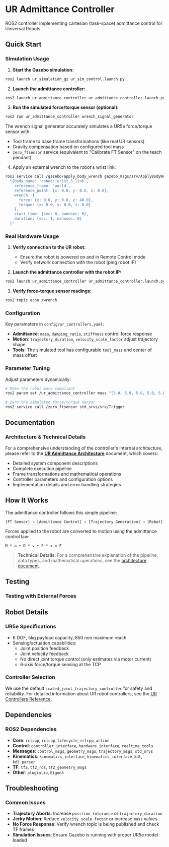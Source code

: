 # UR Admittance Controller
ROS2 controller implementing cartesian (task-space) admittance control for Universal Robots. 


## Quick Start

### Simulation Usage

1. **Start the Gazebo simulation:**

```bash
ros2 launch ur_simulation_gz ur_sim_control.launch.py
```

2. **Launch the admittance controller:**

```bash
ros2 launch ur_admittance_controller ur_admittance_controller.launch.py use_sim:=true
```

3. **Run the simulated force/torque sensor (optional):**

```bash
ros2 run ur_admittance_controller wrench_signal_generator
```

The wrench signal generator accurately simulates a UR5e force/torque sensor with:
- Tool frame to base frame transformations (like real UR sensors)
- Gravity compensation based on configured tool mass
- `zero_ftsensor` service (equivalent to "Calibrate FT Sensor" on the teach pendant)

4. Apply an external wrench to the robot's wrist link:

```bash
ros2 service call /gazebo/apply_body_wrench gazebo_msgs/srv/ApplyBodyWrench \
  "{body_name: 'robot::wrist_3_link',
    reference_frame: 'world',
    reference_point: {x: 0.0, y: 0.0, z: 0.0},
    wrench: {
      force: {x: 0.0, y: 0.0, z: 40.0},
      torque: {x: 0.0, y: 0.0, z: 0.0}
    },
    start_time: {sec: 0, nanosec: 0},
    duration: {sec: 1, nanosec: 0}
  }"
```
### Real Hardware Usage

1. **Verify connection to the UR robot:**
   - Ensure the robot is powered on and in Remote Control mode
   - Verify network connection with the robot (ping robot IP)

2. **Launch the admittance controller with the robot IP:**

```bash
ros2 launch ur_admittance_controller ur_admittance_controller.launch.py use_sim:=false robot_ip:=192.168.1.100
```

3. **Verify force-torque sensor readings:**

```bash
ros2 topic echo /wrench
```

### Configuration

Key parameters in `config/ur_controllers.yaml`:

- **Admittance**: `mass`, `damping_ratio`, `stiffness` control force response
- **Motion**: `trajectory_duration`, `velocity_scale_factor` adjust trajectory shape
- **Tools**: The simulated tool has configurable `tool_mass` and center of mass offset

### Parameter Tuning

Adjust parameters dynamically:

```bash
# Make the robot more compliant
ros2 param set /ur_admittance_controller mass "[5.0, 5.0, 5.0, 5.0, 5.0, 5.0]"

# Zero the simulated force/torque sensor
ros2 service call /zero_ftsensor std_srvs/srv/Trigger
```

## Documentation

### Architecture & Technical Details

For a comprehensive understanding of the controller's internal architecture, please refer to the [**UR Admittance Architecture**](ur_admittance_architecture.md) document, which covers:

- Detailed system component descriptions
- Complete execution pipeline
- Frame transformations and mathematical operations
- Controller parameters and configuration options
- Implementation details and error handling strategies

## How It Works

The admittance controller follows this simple pipeline:

```
[FT Sensor] → [Admittance Control] → [Trajectory Generation] → [Robot]
```

Forces applied to the robot are converted to motion using the admittance control law:
```
M * a + D * v + S * x = F
```

> **Technical Details**: For a comprehensive explanation of the pipeline, data types, and mathematical operations, see the [architecture document](ur_admittance_architecture.md#42-runtime-pipeline).

## Testing

### Testing with External Forces



## Robot Details

### UR5e Specifications

- 6 DOF, 5kg payload capacity, 850 mm maximum reach
- Sensing/actuation capabilities:
  - Joint position feedback
  - Joint velocity feedback
  - No direct joint torque control (only estimates via motor current)
  - 6-axis force/torque sensing at the TCP

### Controller Selection

We use the default `scaled_joint_trajectory_controller` for safety and reliability. For detailed information about UR robot controllers, see the [UR Controllers Reference](ur_admittance_architecture.md#626-trajectory-execution).

## Dependencies

### ROS2 Dependencies

- **Core**: `rclcpp`, `rclcpp_lifecycle`, `rclcpp_action`
- **Control**: `controller_interface`, `hardware_interface`, `realtime_tools`
- **Messages**: `control_msgs`, `geometry_msgs`, `trajectory_msgs`, `std_srvs`
- **Kinematics**: `kinematics_interface`, `kinematics_interface_kdl`, `kdl_parser`
- **TF**: `tf2`, `tf2_ros`, `tf2_geometry_msgs`
- **Other**: `pluginlib`, `Eigen3`

## Troubleshooting

### Common Issues

- **Trajectory Aborts**: Increase `position_tolerance` or `trajectory_duration` 
- **Jerky Motion**: Reduce `velocity_scale_factor` or increase `mass` values
- **No Force Response**: Verify wrench topic is being published and check TF frames
- **Simulation Issues**: Ensure Gazebo is running with proper UR5e model loaded
